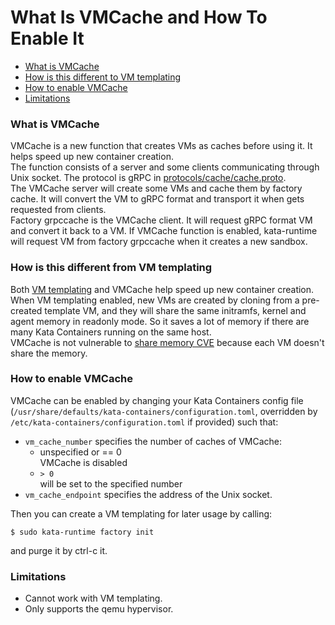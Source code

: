 # What Is VMCache and How To Enable It

* [What is VMCache](#what-is-vmcache-and-how-to-enable-it)
* [How is this different to VM templating](#how-is-this-different-to-vm-templating)
* [How to enable VMCache](#how-to-enable-vmcache)
* [Limitations](#limitations)

### What is VMCache
VMCache is a new function that creates VMs as caches before using it.
It helps speed up new container creation.  
The function consists of a server and some clients communicating
through Unix socket.  The protocol is gRPC in [protocols/cache/cache.proto](https://github.com/kata-containers/runtime/blob/master/protocols/cache/cache.proto).  
The VMCache server will create some VMs and cache them by factory cache.
It will convert the VM to gRPC format and transport it when gets
requested from clients.  
Factory grpccache is the VMCache client.  It will request gRPC format
VM and convert it back to a VM.  If VMCache function is enabled,
kata-runtime will request VM from factory grpccache when it creates
a new sandbox.

### How is this different from VM templating
Both [VM templating](https://github.com/kata-containers/documentation/blob/master/how-to/what-is-vm-templating-and-how-do-I-use-it.md) and VMCache help speed up new container creation.  
When VM templating enabled, new VMs are created by cloning from a pre-created template VM, and they will share the same initramfs, kernel and agent memory in readonly mode.  So it saves a lot of memory if there are many Kata Containers running on the same host.  
VMCache is not vulnerable to [share memory CVE](https://github.com/kata-containers/documentation/blob/master/how-to/what-is-vm-templating-and-how-do-I-use-it.md#what-are-the-cons) because each VM doesn't share the memory.

### How to enable VMCache
VMCache can be enabled by changing your Kata Containers config file (`/usr/share/defaults/kata-containers/configuration.toml`,
overridden by `/etc/kata-containers/configuration.toml` if provided) such that:
* `vm_cache_number` specifies the number of caches of VMCache:
    *  unspecified or == 0  
       VMCache is disabled
    * `> 0`  
      will be set to the specified number
*  `vm_cache_endpoint` specifies the address of the Unix socket.

Then you can create a VM templating for later usage by calling:
```
$ sudo kata-runtime factory init
```
and purge it by ctrl-c it.

### Limitations
* Cannot work with VM templating.
* Only supports the qemu hypervisor.

